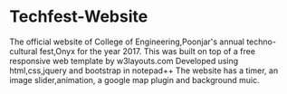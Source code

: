 # Techfest-Website
The official website of College of Engineering,Poonjar's annual techno-cultural fest,Onyx for the year 2017. This was built on top of a free responsive web template
by w3layouts.com
Developed using html,css,jquery and bootstrap in notepad++
The website has a timer, an image slider,animation, a google map plugin and background muic.
